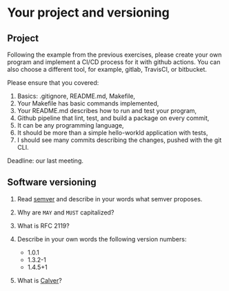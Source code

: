 # Your project and versioning

## Project

Following the example from the previous exercises, please create your own program and implement a CI/CD process for it with github actions. You can also choose a different tool, for example, gitlab, TravisCI, or bitbucket.

Please ensure that you covered:

1. Basics: .gitignore, README.md, Makefile,
2. Your Makefile has basic commands implemented,
3. Your README.md describes how to run and test your program,
4. Github pipeline that lint, test, and build a package on every commit,
5. It can be any programming language,
6. It should be more than a simple hello-workld application with tests,
7. I should see many commits describing the changes, pushed with the git CLI.

Deadline: our last meeting.

## Software versioning

1. Read [semver](http://semver.org/) and describe in your words what semver proposes.

2. Why are `MAY` and `MUST` capitalized?

3. What is RFC 2119?

4. Describe in your own words the following version numbers:

   - 1.0.1
   - 1.3.2-1
   - 1.4.5+1

5. What is [Calver](https://calver.org/)?
